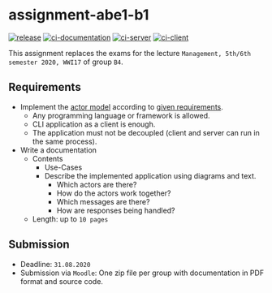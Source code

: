 # assignment-abe1-b1

[![release](https://github.com/DHBW-VS-WI17B/assignment-abe1-b4/workflows/release/badge.svg)](https://github.com/DHBW-VS-WI17B/assignment-abe1-b4/actions?query=workflow%3Arelease) [![ci-documentation](https://github.com/DHBW-VS-WI17B/assignment-abe1-b4/workflows/ci-documentation/badge.svg)](https://github.com/DHBW-VS-WI17B/assignment-abe1-b4/actions?query=workflow%3Aci-documentation) [![ci-server](https://github.com/DHBW-VS-WI17B/assignment-abe1-b4/workflows/ci-server/badge.svg)](https://github.com/DHBW-VS-WI17B/assignment-abe1-b4/actions?query=workflow%3Aci-server) [![ci-client](https://github.com/DHBW-VS-WI17B/assignment-abe1-b4/workflows/ci-client/badge.svg)](https://github.com/DHBW-VS-WI17B/assignment-abe1-b4/actions?query=workflow%3Aci-client)

This assignment replaces the exams for the lecture `Management, 5th/6th semester 2020, WWI17` of group `B4`.

## Requirements

- Implement the [actor model](https://en.wikipedia.org/wiki/Actor_model) according to [given requirements](docs/assignment.pdf).
  - Any programming language or framework is allowed.
  - CLI application as a client is enough.
  - The application must not be decoupled (client and server can run in the same process).
- Write a documentation
  - Contents
    - Use-Cases
    - Describe the implemented application using diagrams and text.
      - Which actors are there?
      - How do the actors work together?
      - Which messages are there?
      - How are responses being handled?
  - Length: up to `10 pages`

## Submission
  
- Deadline: `31.08.2020`
- Submission via `Moodle`: One zip file per group with documentation in PDF format and source code.
